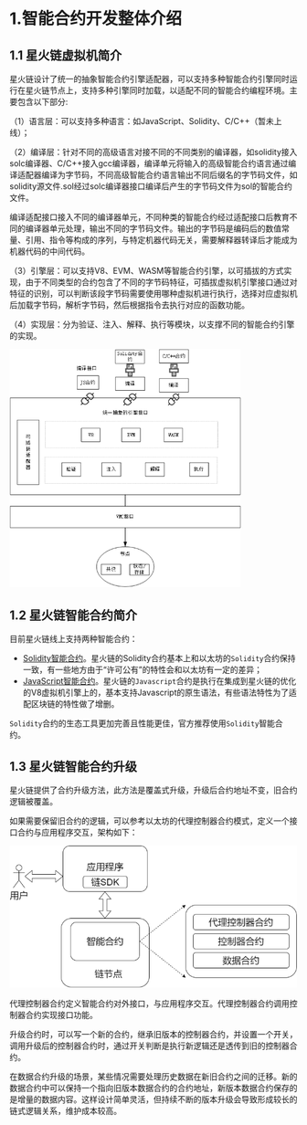 # 1.智能合约开发整体介绍

## 1.1 星火链虚拟机简介

星火链设计了统一的抽象智能合约引擎适配器，可以支持多种智能合约引擎同时运行在星火链节点上，支持多种引擎同时加载，以适配不同的智能合约编程环境。主要包含以下部分:

（1）语言层：可以支持多种语言：如JavaScript、Solidity、C/C++（暂未上线）；

（2）编译层：针对不同的高级语言对接不同的不同类别的编译器，如solidity接入solc编译器、C/C++接入gcc编译器，编译单元将输入的高级智能合约语言通过编译适配器编译为字节码，不同高级智能合约语言输出不同后缀名的字节码文件，如solidity源文件.sol经过solc编译器接口编译后产生的字节码文件为sol的智能合约文件。

编译适配接口接入不同的编译器单元，不同种类的智能合约经过适配接口后教育不同的编译器单元处理，输出不同的字节码文件。输出的字节码是编码后的数值常量、引用、指令等构成的序列，与特定机器代码无关，需要解释器转译后才能成为机器代码的中间代码。

（3）引擎层：可以支持V8、EVM、WASM等智能合约引擎，以可插拔的方式实现，由于不同类型的合约包含了不同的字节码特征，可插拔虚拟机引擎接口通过对特征的识别，可以判断该段字节码需要使用哪种虚拟机进行执行，选择对应虚拟机后加载字节码，解析字节码，然后根据指令去执行对应的函数功能。

（4）实现层：分为验证、注入、解释、执行等模块，以支撑不同的智能合约引擎的实现。



<img src="..\_static\images\image-20240514140532163.png" alt="image-20240514140532163" style="zoom: 67%;" />

## 1.2 星火链智能合约简介

目前星火链线上支持两种智能合约：

- [Solidity智能合约]()。星火链的Solidity合约基本上和以太坊的`Solidity`合约保持一致，有一些地方由于“许可公有”的特性会和以太坊有一定的差异；
- [JavaScript智能合约]()。星火链的`Javascript`合约是执行在集成到星火链的优化的V8虚拟机引擎上的，基本支持Javascript的原生语法，有些语法特性为了适配区块链的特性做了增删。

`Solidity`合约的生态工具更加完善且性能更佳，官方推荐使用`Solidity`智能合约。

## 1.3 星火链智能合约升级

星火链提供了合约升级方法，此方法是覆盖式升级，升级后合约地址不变，旧合约逻辑被覆盖。

如果需要保留旧合约的逻辑，可以参考以太坊的代理控制器合约模式，定义一个接口合约与应用程序交互，架构如下：

<img src="..\_static\images\星火智能合约开发建议-第 2 页_uH75krGpXq.png" style="zoom:67%;" />

代理控制器合约定义智能合约对外接口，与应用程序交互。代理控制器合约调用控制器合约实现接口功能。

升级合约时，可以写一个新的合约，继承旧版本的控制器合约，并设置一个开关，调用升级后的控制器合约时，通过开关判断是执行新逻辑还是透传到旧的控制器合约。

在数据合约升级的场景，某些情况需要处理历史数据在新旧合约之间的迁移。新的数据合约中可以保持一个指向旧版本数据合约的合约地址，新版本数据合约保存的是增量的数据内容。这样设计简单灵活，但持续不断的版本升级会导致形成较长的链式逻辑关系，维护成本较高。
